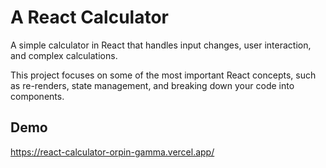 # A React Calculator

A simple calculator in React that handles input changes, user interaction, and complex calculations.

This project focuses on some of the most important React concepts, such as re-renders, state management, and breaking down your code into components.

## Demo
https://react-calculator-orpin-gamma.vercel.app/
